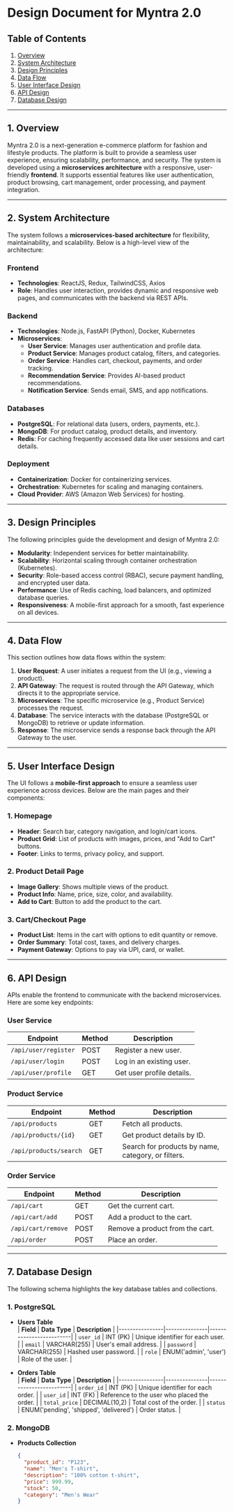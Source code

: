 # Design Document for Myntra 2.0

## Table of Contents
1. [Overview](#overview)  
2. [System Architecture](#system-architecture)  
3. [Design Principles](#design-principles)  
4. [Data Flow](#data-flow)  
5. [User Interface Design](#user-interface-design)  
6. [API Design](#api-design)  
7. [Database Design](#database-design)  

---

## 1. Overview
Myntra 2.0 is a next-generation e-commerce platform for fashion and lifestyle products. The platform is built to provide a seamless user experience, ensuring scalability, performance, and security. The system is developed using a **microservices architecture** with a responsive, user-friendly **frontend**. It supports essential features like user authentication, product browsing, cart management, order processing, and payment integration.

---

## 2. System Architecture
The system follows a **microservices-based architecture** for flexibility, maintainability, and scalability. Below is a high-level view of the architecture:

### **Frontend**
- **Technologies**: ReactJS, Redux, TailwindCSS, Axios
- **Role**: Handles user interaction, provides dynamic and responsive web pages, and communicates with the backend via REST APIs.

### **Backend**
- **Technologies**: Node.js, FastAPI (Python), Docker, Kubernetes
- **Microservices**:
  - **User Service**: Manages user authentication and profile data.
  - **Product Service**: Manages product catalog, filters, and categories.
  - **Order Service**: Handles cart, checkout, payments, and order tracking.
  - **Recommendation Service**: Provides AI-based product recommendations.
  - **Notification Service**: Sends email, SMS, and app notifications.

### **Databases**
- **PostgreSQL**: For relational data (users, orders, payments, etc.).  
- **MongoDB**: For product catalog, product details, and inventory.  
- **Redis**: For caching frequently accessed data like user sessions and cart details.  

### **Deployment**
- **Containerization**: Docker for containerizing services.  
- **Orchestration**: Kubernetes for scaling and managing containers.  
- **Cloud Provider**: AWS (Amazon Web Services) for hosting.  

---

## 3. Design Principles
The following principles guide the development and design of Myntra 2.0:

- **Modularity**: Independent services for better maintainability.  
- **Scalability**: Horizontal scaling through container orchestration (Kubernetes).  
- **Security**: Role-based access control (RBAC), secure payment handling, and encrypted user data.  
- **Performance**: Use of Redis caching, load balancers, and optimized database queries.  
- **Responsiveness**: A mobile-first approach for a smooth, fast experience on all devices.  

---

## 4. Data Flow
This section outlines how data flows within the system:

1. **User Request**: A user initiates a request from the UI (e.g., viewing a product).  
2. **API Gateway**: The request is routed through the API Gateway, which directs it to the appropriate service.  
3. **Microservices**: The specific microservice (e.g., Product Service) processes the request.  
4. **Database**: The service interacts with the database (PostgreSQL or MongoDB) to retrieve or update information.  
5. **Response**: The microservice sends a response back through the API Gateway to the user.  

---

## 5. User Interface Design
The UI follows a **mobile-first approach** to ensure a seamless user experience across devices. Below are the main pages and their components:

### **1. Homepage**
- **Header**: Search bar, category navigation, and login/cart icons.  
- **Product Grid**: List of products with images, prices, and "Add to Cart" buttons.  
- **Footer**: Links to terms, privacy policy, and support.  

### **2. Product Detail Page**
- **Image Gallery**: Shows multiple views of the product.  
- **Product Info**: Name, price, size, color, and availability.  
- **Add to Cart**: Button to add the product to the cart.  

### **3. Cart/Checkout Page**
- **Product List**: Items in the cart with options to edit quantity or remove.  
- **Order Summary**: Total cost, taxes, and delivery charges.  
- **Payment Gateway**: Options to pay via UPI, card, or wallet.  

---

## 6. API Design
APIs enable the frontend to communicate with the backend microservices. Here are some key endpoints:

### **User Service**
| **Endpoint** | **Method** | **Description** |
|--------------|------------|------------------|
| `/api/user/register` | POST | Register a new user. |
| `/api/user/login` | POST | Log in an existing user. |
| `/api/user/profile` | GET | Get user profile details. |

### **Product Service**
| **Endpoint** | **Method** | **Description** |
|--------------|------------|------------------|
| `/api/products` | GET | Fetch all products. |
| `/api/products/{id}` | GET | Get product details by ID. |
| `/api/products/search` | GET | Search for products by name, category, or filters. |

### **Order Service**
| **Endpoint** | **Method** | **Description** |
|--------------|------------|------------------|
| `/api/cart` | GET | Get the current cart. |
| `/api/cart/add` | POST | Add a product to the cart. |
| `/api/cart/remove` | POST | Remove a product from the cart. |
| `/api/order` | POST | Place an order. |

---

## 7. Database Design
The following schema highlights the key database tables and collections.

### **1. PostgreSQL**
- **Users Table**  
  | **Field**      | **Data Type** | **Description**         |
  |----------------|---------------|-------------------------|
  | `user_id`      | INT (PK)      | Unique identifier for each user. |
  | `email`        | VARCHAR(255)  | User's email address.  |
  | `password`     | VARCHAR(255)  | Hashed user password.   |
  | `role`         | ENUM('admin', 'user') | Role of the user.     |

- **Orders Table**  
  | **Field**      | **Data Type** | **Description**         |
  |----------------|---------------|-------------------------|
  | `order_id`     | INT (PK)      | Unique identifier for each order. |
  | `user_id`      | INT (FK)      | Reference to the user who placed the order. |
  | `total_price`  | DECIMAL(10,2) | Total cost of the order. |
  | `status`       | ENUM('pending', 'shipped', 'delivered') | Order status.  |

### **2. MongoDB**
- **Products Collection**  
  ```json
  {
    "product_id": "P123",
    "name": "Men's T-shirt",
    "description": "100% cotton t-shirt",
    "price": 999.99,
    "stock": 50,
    "category": "Men's Wear"
  }
